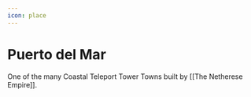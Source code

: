 ```yaml
---
icon: place
---
```

# Puerto del Mar
One of the many Coastal Teleport Tower Towns built by [[The Netherese Empire]].
